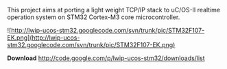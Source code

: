 This project aims at porting a light weight TCP/IP stack to uC/OS-II realtime operation system on STM32 Cortex-M3 core microcontroller.

![http://lwip-ucos-stm32.googlecode.com/svn/trunk/pic/STM32F107-EK.png](http://lwip-ucos-stm32.googlecode.com/svn/trunk/pic/STM32F107-EK.png)

**Download**
http://code.google.com/p/lwip-ucos-stm32/downloads/list